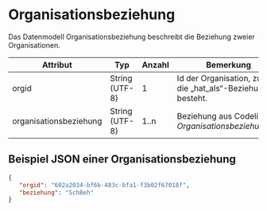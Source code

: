 # Organisationsbeziehung

Das Datenmodell Organisationsbeziehung beschreibt die Beziehung zweier Organisationen.

Attribut | Typ | Anzahl | Bemerkung
--- | --- | --- | ---
orgid | String (UTF-8) | 1 | Id der Organisation, zu der die „hat_als“-Beziehung besteht.
organisationsbeziehung | String (UTF-8) | 1..n | Beziehung aus Codeliste *Organisationsbeziehungen*.

## Beispiel JSON einer Organisationsbeziehung

```json
{
   "orgid": "602a2034-bf6b-483c-bfa1-f3b02f67018f",
   "beziehung": "SchBeh"
}
```
